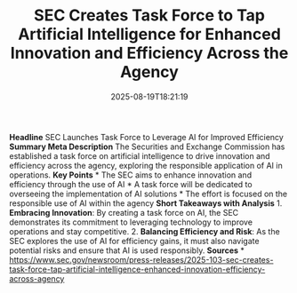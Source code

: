 ﻿---
title: "  SEC Creates Task Force to Tap Artificial Intelligence for Enhanced Innovation and Efficiency Across the Agency
"
date: "2025-08-19T18:21:19"
category: "Markets"
summary: ""
slug: "  sec creates task force to tap artificial intelligence for "
source_urls:
  - "https://www.sec.gov/newsroom/press-releases/2025-103-sec-creates-task-force-tap-artificial-intelligence-enhanced-innovation-efficiency-across-agency"
seo:
  title: "  SEC Creates Task Force to Tap Artificial Intelligence for Enhanced Innovation and Efficiency Across the Agency
 | Hash n Hedge"
  description: ""
  keywords: ["news", "markets", "brief"]
---
**Headline** SEC Launches Task Force to Leverage AI for Improved Efficiency  **Summary Meta Description** The Securities and Exchange Commission has established a task force on artificial intelligence to drive innovation and efficiency across the agency, exploring the responsible application of AI in operations.  **Key Points**  * The SEC aims to enhance innovation and efficiency through the use of AI * A task force will be dedicated to overseeing the implementation of AI solutions * The effort is focused on the responsible use of AI within the agency  **Short Takeaways with Analysis** 1. **Embracing Innovation**: By creating a task force on AI, the SEC demonstrates its commitment to leveraging technology to improve operations and stay competitive. 2. **Balancing Efficiency and Risk**: As the SEC explores the use of AI for efficiency gains, it must also navigate potential risks and ensure that AI is used responsibly.  **Sources** * https://www.sec.gov/newsroom/press-releases/2025-103-sec-creates-task-force-tap-artificial-intelligence-enhanced-innovation-efficiency-across-agency 
